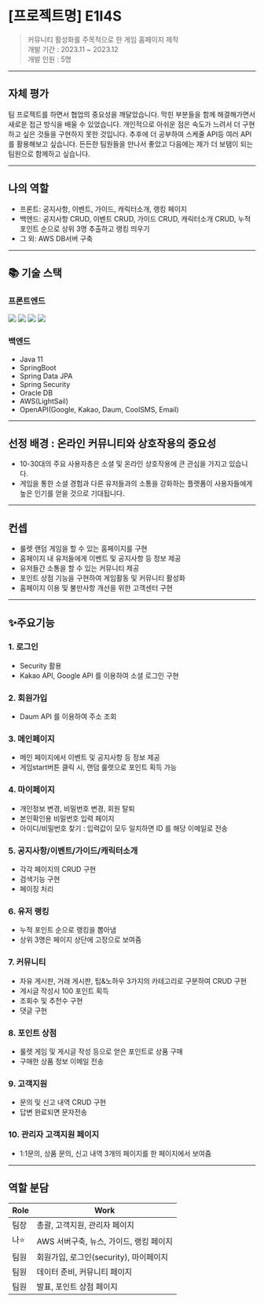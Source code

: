 # [프로젝트명] E1I4S 
> 커뮤니티 활성화를 주목적으로 한 게임 홈페이지 제작 <br/>
> 개발 기간 : 2023.11 ~ 2023.12 <br/>
> 개발 인원 : 5명

---

## 자체 평가
팀 프로젝트를 하면서 협업의 중요성을 깨달았습니다. 막힌 부분들을 함께 해결해가면서 새로운 접근 방식을 배울 수 있었습니다. 개인적으로 아쉬운 점은 속도가 느려서 더 구현하고 싶은 것들을 구현하지 못한 것입니다. 추후에  더 공부하여 스케줄 API등 여러 API를  활용해보고 싶습니다. 든든한 팀원들을 만나서 좋았고 다음에는 제가 더 보탬이 되는 팀원으로 함께하고 싶습니다.

---

## 나의 역할
- 프론트: 공지사항, 이벤트, 가이드, 캐릭터소개, 랭킹 페이지 
- 백엔드: 공지사항 CRUD, 이벤트 CRUD, 가이드 CRUD, 캐릭터소개 CRUD, 누적 포인트 순으로 상위 3명 추출하고 랭킹 띄우기  
- 그 외: AWS DB서버 구축 
  
---

## :books: 기술 스택
### 프론트엔드
  <img src="https://img.shields.io/badge/thymeleaf-005F0F?style=for-the-badge&logo=thymeleaf&logoColor=white">  <img src="https://img.shields.io/badge/html5-E34F26?style=for-the-badge&logo=html5&logoColor=white"> <img src="https://img.shields.io/badge/css3-1572B6?style=for-the-badge&logo=css3&logoColor=white">
  <img src="https://img.shields.io/badge/javascript-F7DF1E?style=for-the-badge&logo=javascript&logoColor=white">

### 백엔드  
- Java 11
- SpringBoot
- Spring Data JPA
- Spring Security
- Oracle DB
- AWS(LightSail)
- OpenAPI(Google, Kakao, Daum, CoolSMS, Email)

---


## 선정 배경 : 온라인 커뮤니티와 상호작용의 중요성
- 10-30대의 주요 사용자층은 소셜 및 온라인 상호작용에 큰 관심을 가지고 있습니다.
- 게임을 통한 소셜 경험과 다른 유저들과의 소통을 강화하는 플랫폼이 사용자들에게 높은 인기를 얻을 것으로 기대됩니다.

---

## 컨셉 
- 룰렛 랜덤 게임을 할 수 있는 홈페이지를 구현
- 홈페이지 내 유저들에게 이벤트 및 공지사항 등 정보 제공
- 유저들간 소통을 할 수 있는 커뮤니티 제공
- 포인트 상점 기능을 구현하여 게임활동 및 커뮤니티 활성화
- 홈페이지 이용 및 불만사항 개선을 위한 고객센터 구현

---


## ✨주요기능
### 1. 로그인 <br/>
- Security 활용
- Kakao API, Google API 를 이용하여 소셜 로그인 구현 

   
### 2. 회원가입 <br/>
- Daum API 를 이용하여 주소 조회


### 3. 메인페이지 <br/>
- 메인 페이지에서 이벤트 및 공지사항 등 정보 제공
- 게임start버튼 클릭 시, 랜덤 룰렛으로 포인트 획득 가능
  

### 4. 마이페이지 <br/>
- 개인정보 변경, 비밀번호 변경, 회원 탈퇴
- 본인확인용 비밀번호 입력 페이지
- 아이디/비밀번호 찾기 : 입력값이 모두 일치하면 ID 를 해당 이메일로 전송


### 5. 공지사항/이벤트/가이드/캐릭터소개 <br/>
- 각각 페이지의 CRUD 구현
- 검색기능 구현
- 페이징 처리


### 6. 유저 랭킹 <br/>
- 누적 포인트 순으로 랭킹을 뽑아냄
- 상위 3명은 페이지 상단에 고정으로 보여줌 

### 7. 커뮤니티 <br/>
- 자유 게시판, 거래 게시판, 팁&노하우 3가지의 카테고리로 구분하여 CRUD 구현 
- 게시글 작성시 100 포인트 획득
- 조회수 및 추천수 구현
- 댓글 구현


### 8. 포인트 상점 <br/>
- 룰렛 게임 및 게시글 작성 등으로 얻은 포인트로 상품 구매     
- 구매한 상품 정보 이메일 전송


### 9. 고객지원 <br/>
- 문의 및 신고 내역 CRUD 구현
- 답변 완료되면 문자전송
 

### 10. 관리자 고객지원 페이지 <br/>
- 1:1문의, 상품 문의, 신고 내역 3개의 페이지를 한 페이지에서 보여줌  

---

## 역할 분담
|Role|Work|
|---|---|
|팀장|총괄, 고객지원, 관리자 페이지|
|나⭐|AWS 서버구축, 뉴스, 가이드, 랭킹 페이지|
|팀원|회원가입, 로그인(security), 마이페이지|
|팀원|데이터 준비, 커뮤니티 페이지|
|팀원|발표, 포인트 상점 페이지|

